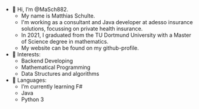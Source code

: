 - 👋 Hi, I’m @MaSch882.
  - My name is Matthias Schulte.
  - I'm working as a consultant and Java developer at adesso insurance solutions, focussing on private health insurance.
  - In 2021, I graduated from the TU Dortmund University with a Master of Science degree in mathematics.
  - My website can be found on my github-profile.
- 👀 Interests:
  - Backend Developing
  - Mathematical Programming
  - Data Structures and algorithms
- 🌱 Languages:
  - I’m currently learning F#
  - Java
  - Python 3
